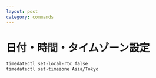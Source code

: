 ```yaml
---
layout: post
category: commands
---
```


# 日付・時間・タイムゾーン設定

```sh
timedatectl set-local-rtc false
timedatectl set-timezone Asia/Tokyo
```
